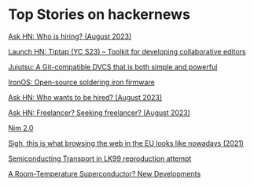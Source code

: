# Top Stories on hackernews <br />
[Ask HN: Who is hiring? (August 2023)]()

[Launch HN: Tiptap (YC S23) – Toolkit for developing collaborative editors]()

[Jujutsu: A Git-compatible DVCS that is both simple and powerful](https://github.com/martinvonz/jj)

[IronOS: Open-source soldering iron firmware](https://github.com/Ralim/IronOS)

[Ask HN: Who wants to be hired? (August 2023)]()

[Ask HN: Freelancer? Seeking freelancer? (August 2023)]()

[Nim 2.0](https://nim-lang.org/blog/2023/08/01/nim-v20-released.html)

[Sigh, this is what browsing the web in the EU looks like nowadays (2021)](https://mmazzarolo.com/blog/2021-09-10-browsing-the-web-from-eu/)

[Semiconducting Transport in LK99 reproduction attempt](https://arxiv.org/abs/2307.16802)

[A Room-Temperature Superconductor? New Developments](https://www.science.org/content/blog-post/room-temperature-superconductor-new-developments)
